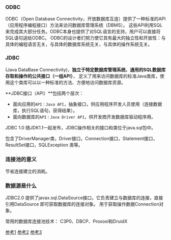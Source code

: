 ### ODBC
ODBC（Open Database Connectivity，开放数据库互连）提供了一种标准的API（应用程序编程接口）方法来访问数据库管理系统（DBMS）。 
这些API利用SQL来完成其大部分任务。ODBC本身也提供了对SQL语言的支持，用户可以直接将SQL语句送给ODBC。
ODBC的设计者们努力使它具有最大的独立性和开放性：与具体的编程语言无关，与具体的数据库系统无关，与具体的操作系统无关。


### JDBC
(Java DataBase Connectivity)，**独立于特定数据库管理系统、通用的SQL数据库存取和操作的公共接口（一组API）**，
定义了用来访问数据库的标准Java类库，使用这个类库可以以一种标准的方法、方便地访问数据库资源。

**JDBC接口（API）**包括两个层次：
- 面向应用的`API：Java API`，抽象接口，供应用程序开发人员使用（连接数据库，执行SQL语句，获得结果）。
- 面向数据库的`API：Java Driver API`，供开发商开发数据库驱动程序用。

JDBC 1.0 随JDK1.1一起发布，JDBC操作相关的接口和类位于java.sql包中。

包含了DriverManager类，Driver接口，Connection接口，Statement接口，ResultSet接口，SQLException 类等。



### 连接池的意义
节省连接建立的消耗。

### 数据源是什么 
JDBC2.0 提供了javax.sql.DataSource接口，它负责建立与数据库的连接，直接引用DataSource 即可获取数据库的连接对象。
用于获取操作数据Connection对象。

常用的数据库连接池技术：
C3P0、DBCP、Proxool和DruidX

[参考1](https://www.cnblogs.com/knowledgesea/p/11202918.html)
[参考2](https://www.cnblogs.com/jianshu/p/6023098.html)
[参考3](https://blog.csdn.net/a3427603/article/details/86449198)